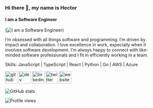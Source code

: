 ### Hi there 👋, my name is Hector
#### I am a Software Engineer
(![I am a Software Engineer](https://cdn.jsdelivr.net/gh/devicons/devicon/icons/javascript/javascript-plain.svg))

I’m obsessed with all things software and programming. I’m driven by impact and collaboration. I love excellence in work, especially when it involves software development. I’m always happy to connect with like-minded software professionals and I fit in efficiently working in a team.

Skills: JavaScript | TypeScript | React | Python | Go | AWS | Azure



[<img src='https://cdn.jsdelivr.net/npm/simple-icons@3.0.1/icons/github.svg' alt='github' height='40'>](https://github.com/hector-munachi)  [<img src='https://cdn.jsdelivr.net/npm/simple-icons@3.0.1/icons/hashnode.svg' alt='dev' height='40'>](https://hectormunachi.hashnode.dev/)  [<img src='https://cdn.jsdelivr.net/npm/simple-icons@3.0.1/icons/linkedin.svg' alt='linkedin' height='40'>](https://www.linkedin.com/in/https://www.linkedin.com/in/hector-munachi-852341181/)  [<img src='https://cdn.jsdelivr.net/npm/simple-icons@3.0.1/icons/twitter.svg' alt='twitter' height='40'>](https://twitter.com/https://twitter.com/avestereo)  [<img src='https://cdn.jsdelivr.net/npm/simple-icons@3.0.1/icons/icloud.svg' alt='website' height='40'>](https://ehm.netlify.app/)  

![GitHub stats](https://github-readme-stats.vercel.app/api?username=hector-munachi&show_icons=true)  

![Profile views](https://gpvc.arturio.dev/hector-munachi)  
